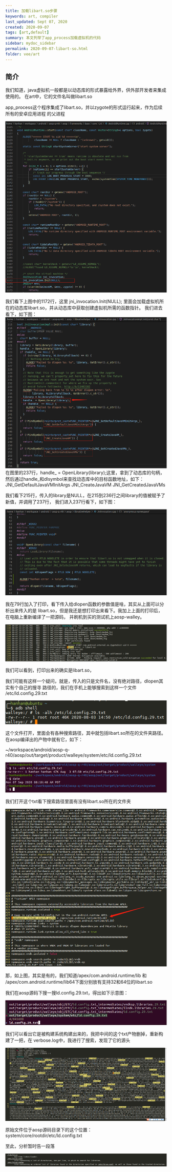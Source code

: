 ```yaml
---
title: 加载libart.so步骤
keywords: art, compiler
last_updated: Sept 07, 2020
created: 2020-09-07
tags: [art,default]
summary: 本文列举了app_process加载虚拟机的代码
sidebar: mydoc_sidebar
permalink: 2020-09-07-libart-so.html
folder: vee/art
---
```


## 简介

我们知道，java虚拟机一般都是以动态库的形式暴露给外界，供外部开发者来集成使用的。
在art中，它的文件名叫做libart.so

app_process这个程序集成了libart.so，并以zygote的形式运行起来，作为后续所有的安卓应用进程
的父进程

![test](images/2020-09-07-libart-so/1.png)

我们看下上图中的1172行，这里
jni_invocation.Init(NULL);
里面会加载虚拟机所在的动态库libart.so，并从动态库中获取创建虚拟机所需的函数指针。
我们进去看下，如下图：
![test](images/2020-09-07-libart-so/2.png)
在图里的237行，handle_ = OpenLibrary(library);这里，拿到了动态库的句柄，
然后通过handle_和dlsymbol来查找动态库中的目标函数地址，如下：
JNI_GetDefaultJavaVMInitArgs
JNI_CreateJavaVM
JNI_GetCreatedJavaVMs

我们看下215行，传入的library是NULL，在215到236行之间library的值被赋予了新值，并调用了237行，
我们进入237行看下，如下图：

![test](images/2020-09-07-libart-so/3.png)

我在79行加入了打印，看下传入给dlopen函数的参数值是啥，其实从上面可以分析出来传入的是
libart.so，但是我还是想打印出来看下。我加上上面的打印后，在电脑上重新编译了一把源码，
并刷机到买的测试机上aosp-walley。

![test](images/2020-09-07-libart-so/4.png)

我们可以看到，打印出来的确实是libart.so，

我们可能有这样一个疑问，就是，传入的只是文件名，没有绝对路径，dlopen其实有个自己的搜寻
路径的，我们在手机上能够搜索到这样一个文件 /etc/ld.config.29.txt

![test](images/2020-09-07-libart-so/5.png)

这个文件打开，里面会有各种搜索路径，其中就包括libart.so所在的文件夹路径。
在aosp编译出的产物中就有它，如下：

~/workspace/android/aosp-q-r40/aosp/out/target/product/walleye/system/etc/ld.config.29.txt

![test](images/2020-09-07-libart-so/6.png)

我们打开这个txt看下搜索路径里面有没有libart.so所在的文件夹

![test](images/2020-09-07-libart-so/8.png)

那，如上图，其实是有的，我们知道/apex/com.android.runtime/lib 和 /apex/com.android.runtime/lib64下面分别放有支持32和64位的libart.so

我们在aosp源码下搜一搜ld.config.29.txt，得出如下示意图：

![test](images/2020-09-07-libart-so/7.png)

我们可以看出它是被构建系统构建出来的，我把中间的这个txt产物删掉，重新构建了一把，在
verbose.log中，我进行了搜索，发现了它的源头

![test](images/2020-09-07-libart-so/9.png)

原始文件位于aosp源码目录下的这个位置：system/core/rootdir/etc/ld.config.txt

至此，分析暂时告一段落

![test](images/2020-09-07-libart-so/10.png)























